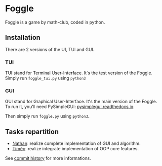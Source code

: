 # Foggle

Foggle is a game by math-club, coded in python.

## Installation
There are 2 versions of the UI, TUI and GUI.

### TUI
TUI stand for Terminal User-Interface.
It's the test version of the Foggle.
Simply run `foggle_tui.py` using `python3`

### GUI
GUI stand for Graphical User-Interface.
It's the main version of the Foggle.
To run it, you'll need PySimpleGUI: 
[pysimplegui.readthedocs.io](pysimplegui.readthedocs.io)

Then simply run `foggle.py` using `python3`.

## Tasks repartition

* [Nathan](https://github.com/The-Zmaze): realize complete implementation of GUI and algorithm.
* [Timéo](https://github.com/Tim-ats-d): realize integrate implementation of OOP core features.

See [commit history](https://github.com/math-club/Boggle/commits) for more informations.
